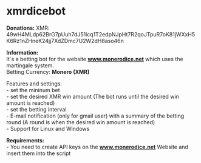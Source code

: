 # xmrdicebot

**Donations:** 
XMR: 49wH4MLdp62BrG7pUuh7dJ51icq1T2edpNJpHt7R2qoJTpuR7oK81jWXxH5K6Rz1nZHneK24jj7XdZDmc7U2W2dH8aso46n

**Information:**  
It`s a betting bot for the website **www.monerodice.net** which uses the martingale system.  
Betting Currency: **Monero (XMR)**

Features and settings:  
	- set the mininum bet   
	- set the desired XMR win amount (The bot runs until the desired win amount is reached)  
	- set the betting interval  
	- E-mail notification (only for gmail user) with a summary of the betting round (A round is when the desired win amount is   reached)  
	- Support for Linux and Windows  


**Requirements:**  
	- You need to create API keys on the **www.monerodice.net** Website and insert them into the script  